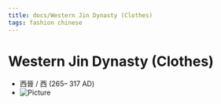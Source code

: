 ```yaml
---
title: docs/Western Jin Dynasty (Clothes)
tags: fashion chinese
---
```


# Western Jin Dynasty (Clothes)
- 西晉 / 西 (265– 317 AD)
- ![Picture](https://chinafashion.weebly.com/uploads/8/2/7/4/8274535/8205902.jpg?414)